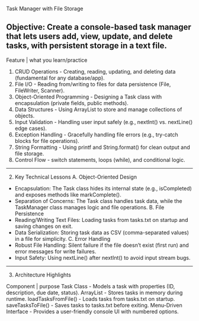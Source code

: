 Task Manager with File Storage

Objective: Create a console-based task manager that lets users add, view, update, and delete tasks, with persistent storage in a text file.
-----------------------------------------------------------------------------------------------------------------------------------

Feature   | what you learn/practice
1. CRUD Operations - Creating, reading, updating, and deleting data (fundamental for any database/app).
2. File I/O - Reading from/writing to files for data persistence (File, FileWriter, Scanner).
3. Object-Oriented Programming - Designing a Task class with encapsulation (private fields, public methods).
4. Data Structures - Using ArrayList to store and manage collections of objects.
5. Input Validation - Handling user input safely (e.g., nextInt() vs. nextLine() edge cases).
6. Exception Handling - Gracefully handling file errors (e.g., try-catch blocks for file operations).
7. String Formatting - Using printf and String.format() for clean output and file storage.
8. Control Flow - switch statements, loops (while), and conditional logic.

----------------------------------------------------------------------------------------------------------------------------------

2. Key Technical Lessons
A. Object-Oriented Design
 - Encapsulation: The Task class hides its internal state (e.g., isCompleted) and exposes methods like markComplete().
 - Separation of Concerns: The Task class handles task data, while the TaskManager class manages logic and file operations.
B. File Persistence
 - Reading/Writing Text Files: Loading tasks from tasks.txt on startup and saving changes on exit.
 - Data Serialization: Storing task data as CSV (comma-separated values) in a file for simplicity.
C. Error Handling
 - Robust File Handling: Silent failure if the file doesn’t exist (first run) and error messages for write failures.
 - Input Safety: Using nextLine() after nextInt() to avoid input stream bugs.

----------------------------------------------------------------------------------------------------------------------------------

3. Architecture Highlights

Component | purpose
Task Class - Models a task with properties (ID, description, due date, status).
ArrayList<Task> - Stores tasks in memory during runtime.
loadTasksFromFile()	- Loads tasks from tasks.txt on startup.
saveTasksToFile() - Saves tasks to tasks.txt before exiting.
Menu-Driven Interface - Provides a user-friendly console UI with numbered options.









